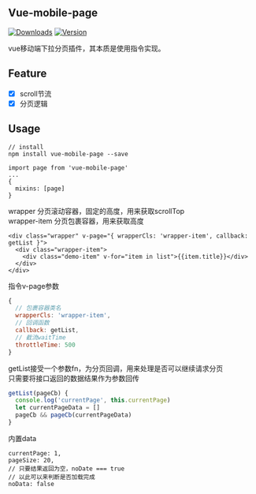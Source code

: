 ## Vue-mobile-page
<p>
  <a href="https://www.npmjs.com/package/vue-mobile-page"><img src="https://img.shields.io/npm/dm/vue-mobile-page.svg" alt="Downloads"></a>
  <a href="https://www.npmjs.com/package/vue-mobile-page"><img src="https://img.shields.io/npm/v/vue-mobile-page.svg" alt="Version"></a>
</p>

vue移动端下拉分页插件，其本质是使用指令实现。

## Feature
 - [x] scroll节流   
 - [x] 分页逻辑

## Usage

```
// install
npm install vue-mobile-page --save

import page from 'vue-mobile-page'
...
{
  mixins: [page]
}
```

wrapper 分页滚动容器，固定的高度，用来获取scrollTop  
wrapper-item 分页包裹容器，用来获取高度
```vue
<div class="wrapper" v-page="{ wrapperCls: 'wrapper-item', callback: getList }">
  <div class="wrapper-item">
    <div class="demo-item" v-for="item in list">{{item.title}}</div>
  </div>
</div>
```

指令v-page参数
```js
{ 
  // 包裹容器类名
  wrapperCls: 'wrapper-item', 
  // 回调函数
  callback: getList,
  // 截流waitTime
  throttleTime: 500
}
```

getList接受一个参数fn，为分页回调，用来处理是否可以继续请求分页  
只需要将接口返回的数据结果作为参数回传

```js
getList(pageCb) {
  console.log('currentPage', this.currentPage)
  let currentPageData = []
  pageCb && pageCb(currentPageData)
}
```

内置data
```
currentPage: 1,
pageSize: 20,
// 只要结果返回为空，noDate === true
// 以此可以来判断是否加载完成
noData: false
```


